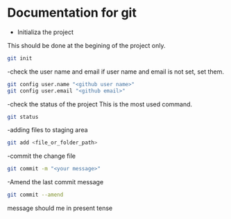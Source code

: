 # Documentation for git

- Initializa the project

This should be done at the begining of the project only.

```bash
git init
```

-check the user name and email
if user name and email is not set, set them.

```bash
git config user.name "<github user name>"
git config user.email "<github email>"
```

-check the status of the project
This is the most used command.

```bash
git status
```

-adding files to staging area

```bash
git add <file_or_folder_path>
```

-commit the change file

```bash
git commit -m "<your message>"
```

-Amend the last commit message

```bash
git commit --amend
```

message should me in present tense

```

```
